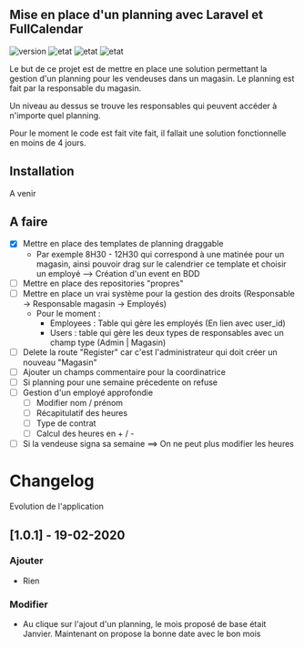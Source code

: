 ## Mise en place d'un planning avec Laravel et FullCalendar
![version](https://img.shields.io/badge/Version-a0.0.1-success)
![etat](https://img.shields.io/badge/Etat-En%20cours-orange)
![etat](https://img.shields.io/badge/Laravel-6.8.0-informational)
![etat](https://img.shields.io/badge/FullCalendar-4.3.0-informational)

Le but de ce projet est de mettre en place une solution permettant la gestion d'un planning pour les vendeuses dans un magasin. 
Le planning est fait par la responsable du magasin.

Un niveau au dessus se trouve les responsables qui peuvent accéder à n'importe quel planning.

Pour le moment le code est fait vite fait, il fallait une solution fonctionnelle en moins de 4 jours.

## Installation

A venir

## A faire

* [X] Mettre en place des templates de planning draggable
    * Par exemple 8H30 - 12H30 qui correspond à une matinée pour un magasin, ainsi pouvoir drag sur le calendrier ce template et choisir un employé --> Création d'un event en BDD
* [ ] Mettre en place des repositories "propres"
* [ ] Mettre en place un vrai système pour la gestion des droits (Responsable -> Responsable magasin -> Employés)
    * Pour le moment :
        * Employees : Table qui gère les employés (En lien avec user_id)
        * Users : table qui gère les deux types de responsables avec un champ type (Admin | Magasin)
* [ ] Delete la route "Register" car c'est l'administrateur qui doit créer un nouveau "Magasin"
* [ ] Ajouter un champs commentaire pour la coordinatrice
* [ ] Si planning pour une semaine précedente on refuse
* [ ] Gestion d'un employé approfondie
    * [ ] Modifier nom / prénom
    * [ ] Récapitulatif des heures
    * [ ] Type de contrat
    * [ ] Calcul des heures en + / - 
* [ ] Si la vendeuse signa sa semaine ==> On ne peut plus modifier les heures

# Changelog

Evolution de l'application

## [1.0.1] - 19-02-2020

### Ajouter 

- Rien

### Modifier

- Au clique sur l'ajout d'un planning, le mois proposé de base était Janvier. Maintenant on propose la bonne date avec le bon mois
